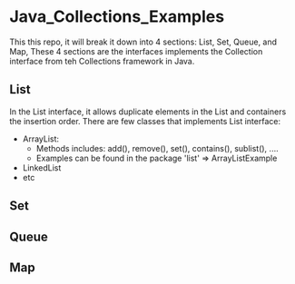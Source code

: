 # Java_Collections_Examples
This this repo, it will break it down into 4 sections: List, Set, Queue, and Map, These 4 sections are the interfaces implements the Collection interface from teh Collections framework in Java.

## List
In the List interface, it allows duplicate elements in the List and containers the insertion order. There are few classes that implements List interface:
- ArrayList:
  - Methods includes: add(), remove(), set(), contains(), sublist(), ....
  - Examples can be found in the package 'list' => ArrayListExample
- LinkedList
- etc




## Set



## Queue



## Map
